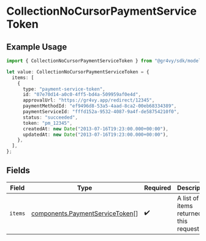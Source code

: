 # CollectionNoCursorPaymentServiceToken

## Example Usage

```typescript
import { CollectionNoCursorPaymentServiceToken } from "@gr4vy/sdk/models/components";

let value: CollectionNoCursorPaymentServiceToken = {
  items: [
    {
      type: "payment-service-token",
      id: "07e70d14-a0c0-4ff5-bd4a-509959af0e4d",
      approvalUrl: "https://gr4vy.app/redirect/12345",
      paymentMethodId: "ef9496d8-53a5-4aad-8ca2-00eb68334389",
      paymentServiceId: "fffd152a-9532-4087-9a4f-de58754210f0",
      status: "succeeded",
      token: "pm_12345",
      createdAt: new Date("2013-07-16T19:23:00.000+00:00"),
      updatedAt: new Date("2013-07-16T19:23:00.000+00:00"),
    },
  ],
};
```

## Fields

| Field                                                                              | Type                                                                               | Required                                                                           | Description                                                                        |
| ---------------------------------------------------------------------------------- | ---------------------------------------------------------------------------------- | ---------------------------------------------------------------------------------- | ---------------------------------------------------------------------------------- |
| `items`                                                                            | [components.PaymentServiceToken](../../models/components/paymentservicetoken.md)[] | :heavy_check_mark:                                                                 | A list of items returned for this request.                                         |